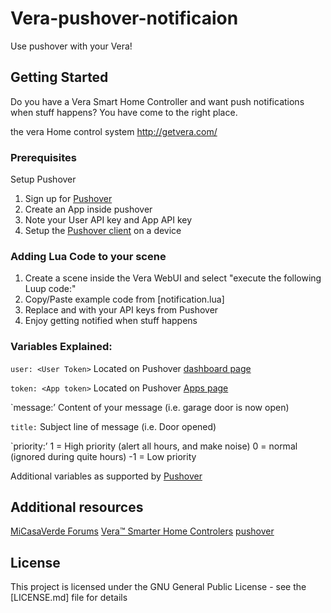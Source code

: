 # Vera-pushover-notificaion
Use pushover with your Vera!

## Getting Started

Do you have a Vera Smart Home Controller and want push notifications when stuff happens? You have come to the right place.


the vera Home control system http://getvera.com/




### Prerequisites

Setup Pushover

1. Sign up for [Pushover](https://pushover.net/)
2. Create an App inside pushover
3. Note your User API key and App API key
4. Setup the [Pushover client](https://pushover.net/clients/) on a device 


### Adding Lua Code to your scene

1. Create a scene inside the Vera WebUI and select "execute the following Luup code:"
2. Copy/Paste example code from [notification.lua]
3. Replace <user token> and <app token> with your API keys from Pushover
4. Enjoy getting notified when stuff happens

### Variables Explained:
`user: <User Token>`
Located on Pushover [dashboard page](https://pushover.net/)

`token: <App token>`
Located on Pushover [Apps page](https://pushover.net/apps)

`message:’ 
Content of your message (i.e. garage door is now open)

`title:` 
Subject line of message (i.e. Door opened)

`priority:’ 
1 = High priority (alert all hours, and make noise)
0 = normal (ignored during quite hours)
-1 = Low priority

Additional variables as supported by [Pushover](https://pushover.net/api)

## Additional resources

[MiCasaVerde Forums](http://forum.micasaverde.com/)
[Vera™ Smarter Home Controlers](http://getvera.com/)
[pushover](https://pushover.net/)
## License

This project is licensed under the GNU General Public License - see the [LICENSE.md] file for details
